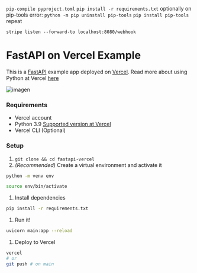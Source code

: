 `pip-compile pyproject.toml`
`pip install -r requirements.txt`
optionally on pip-tools error:
`python -m pip uninstall pip-tools`
`pip install pip-tools`
repeat


`stripe listen --forward-to localhost:8080/webhook`

# FastAPI on Vercel Example

This is a [FastAPI](https://fastapi.tiangolo.com/) example app deployed on [Vercel](https://vercel.com/).
Read more about using Python at Vercel [here](https://vercel.com/docs/concepts/functions/serverless-functions/runtimes/python#)

![imagen](https://github.com/marcorichetta/fastapi-vercel/assets/19599150/7a48c145-9aa5-4225-a068-4cececcb6dae)

### Requirements

-   Vercel account
-   Python 3.9 [Supported version at Vercel](https://vercel.com/docs/concepts/functions/serverless-functions/runtimes/python#python-version)
-   Vercel CLI (Optional)

### Setup

1. `git clone && cd fastapi-vercel`
1. _(Recommended)_ Create a virtual environment and activate it

```bash
python -m venv env

source env/bin/activate
```

1. Install dependencies

```bash
pip install -r requirements.txt
```

1. Run it!

```bash
uvicorn main:app --reload
```

1. Deploy to Vercel

```bash
vercel
# or
git push # on main
```
